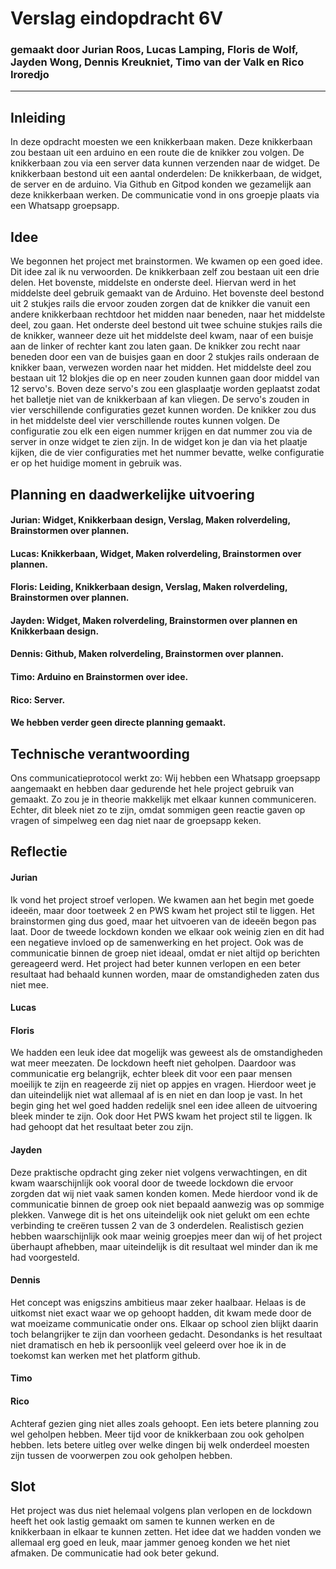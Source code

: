 # Verslag eindopdracht 6V
### gemaakt door Jurian Roos, Lucas Lamping, Floris de Wolf, Jayden Wong, Dennis Kreukniet, Timo van der Valk en Rico Iroredjo

---

## Inleiding
In deze opdracht moesten we een knikkerbaan maken. Deze knikkerbaan zou bestaan uit een arduino en een route die de knikker zou volgen. De knikkerbaan zou via een server data kunnen verzenden naar de widget. De knikkerbaan bestond uit een aantal onderdelen: De knikkerbaan, de widget, de server en de arduino. Via Github en Gitpod konden we gezamelijk aan deze knikkerbaan werken. De communicatie vond in ons groepje plaats via een Whatsapp groepsapp. 


## Idee
We begonnen het project met brainstormen. We kwamen op een goed idee. Dit idee zal ik nu verwoorden.
De knikkerbaan zelf zou bestaan uit een drie delen. Het bovenste, middelste en onderste deel. Hiervan werd in het middelste deel gebruik gemaakt van de Arduino. Het bovenste deel bestond uit 2 stukjes rails die ervoor zouden zorgen dat de knikker die vanuit een andere knikkerbaan rechtdoor het midden naar beneden, naar het middelste deel, zou gaan. Het onderste deel bestond uit twee schuine stukjes rails die de knikker, wanneer deze uit het middelste deel kwam, naar of een buisje aan de linker of rechter kant zou laten gaan. De knikker zou recht naar beneden door een van de buisjes gaan en door 2 stukjes rails onderaan de knikker baan, verwezen worden naar het midden.
Het middelste deel zou bestaan uit 12 blokjes die op en neer zouden kunnen gaan door middel van 12 servo's. Boven deze servo's zou een glasplaatje worden geplaatst zodat het balletje niet van de knikkerbaan af kan vliegen. De servo's zouden in vier verschillende configuraties gezet kunnen worden. De knikker zou dus in het middelste deel vier verschillende routes kunnen volgen. De configuratie zou elk een eigen nummer krijgen en dat nummer zou via de server in onze widget te zien zijn. In de widget kon je dan via het plaatje kijken, die de vier configuraties met het nummer bevatte, welke configuratie er op het huidige moment in gebruik was.


## Planning en daadwerkelijke uitvoering
#### Jurian: Widget, Knikkerbaan design, Verslag, Maken rolverdeling, Brainstormen over plannen.
#### Lucas: Knikkerbaan, Widget, Maken rolverdeling, Brainstormen over plannen.
#### Floris: Leiding, Knikkerbaan design, Verslag, Maken rolverdeling, Brainstormen over plannen.
#### Jayden: Widget, Maken rolverdeling, Brainstormen over plannen en Knikkerbaan design.
#### Dennis: Github, Maken rolverdeling, Brainstormen over plannen.
#### Timo: Arduino en Brainstormen over idee.
#### Rico: Server.

#### We hebben verder geen directe planning gemaakt.


## Technische verantwoording
Ons communicatieprotocol werkt zo:
Wij hebben een Whatsapp groepsapp aangemaakt en hebben daar gedurende het hele project gebruik van gemaakt. Zo zou je in theorie makkelijk met elkaar kunnen communiceren. Echter, dit bleek niet zo te zijn, omdat sommigen geen reactie gaven op vragen of simpelweg een dag niet naar de groepsapp keken.


## Reflectie
#### Jurian
Ik vond het project stroef verlopen. We kwamen aan het begin met goede ideeën, maar door toetweek 2 en PWS kwam het project stil te liggen. Het brainstormen ging dus goed, maar het uitvoeren van de ideeën begon pas laat. Door de tweede lockdown konden we elkaar ook weinig zien en dit had een negatieve invloed op de samenwerking en het project. Ook was de communicatie binnen de groep niet ideaal, omdat er niet altijd op berichten gereageerd werd. Het project had beter kunnen verlopen en een beter resultaat had behaald kunnen worden, maar de omstandigheden zaten dus niet mee.

#### Lucas

#### Floris
We hadden een leuk idee dat mogelijk was geweest als de omstandigheden wat meer meezaten. De lockdown heeft niet geholpen. Daardoor was communicatie erg belangrijk, echter bleek dit voor een paar mensen moeilijk te zijn en reageerde zij niet op appjes en vragen. Hierdoor weet je dan uiteindelijk niet wat allemaal af is en niet en dan loop je vast. In het begin ging het wel goed hadden redelijk snel een idee alleen de uitvoering bleek minder te zijn. Ook door Het PWS kwam het project stil te liggen. Ik had gehoopt dat het resultaat beter zou zijn.

#### Jayden
Deze praktische opdracht ging zeker niet volgens verwachtingen, en dit kwam waarschijnlijk ook vooral door de tweede lockdown die ervoor zorgden dat wij niet vaak samen konden komen. Mede hierdoor vond ik de communicatie binnen de groep ook niet bepaald aanwezig was op sommige plekken. Vanwege dit is het ons uiteindelijk ook niet gelukt om een echte verbinding te creëren tussen 2 van de 3 onderdelen. Realistisch gezien hebben waarschijnlijk ook maar weinig groepjes meer dan wij of het project überhaupt afhebben, maar uiteindelijk is dit resultaat wel minder dan ik me had voorgesteld.

#### Dennis
Het concept was enigszins ambitieus maar zeker haalbaar. Helaas is de uitkomst niet exact waar we op gehoopt hadden, dit kwam mede door de wat moeizame communicatie onder ons. Elkaar op school zien blijkt daarin toch belangrijker te zijn dan voorheen gedacht. Desondanks is het resultaat niet dramatisch en heb ik persoonlijk veel geleerd over hoe ik in de toekomst kan werken met het platform github.

#### Timo

#### Rico
Achteraf gezien ging niet alles zoals gehoopt. Een iets betere planning zou wel geholpen hebben. Meer tijd voor de knikkerbaan zou ook geholpen hebben. Iets betere uitleg over welke dingen bij welk onderdeel moesten zijn tussen de voorwerpen zou ook geholpen hebben.


## Slot
Het project was dus niet helemaal volgens plan verlopen en de lockdown heeft het ook lastig gemaakt om samen te kunnen werken en de knikkerbaan in elkaar te kunnen zetten. Het idee dat we hadden vonden we allemaal erg goed en leuk, maar jammer genoeg konden we het niet afmaken. De communicatie had ook beter gekund.
